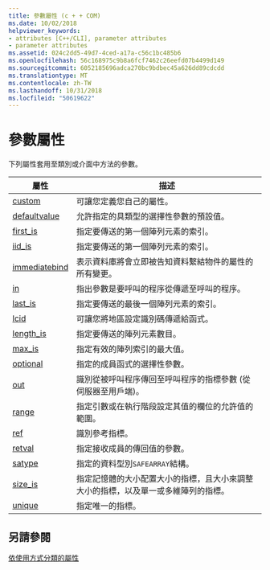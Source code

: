 ```yaml
---
title: 參數屬性 (c + + COM)
ms.date: 10/02/2018
helpviewer_keywords:
- attributes [C++/CLI], parameter attributes
- parameter attributes
ms.assetid: 024c2dd5-49d7-4ced-a17a-c56c1bc485b6
ms.openlocfilehash: 56c168975c9b8a6fcf7462c26eefd07b4499d149
ms.sourcegitcommit: 6052185696adca270bc9bdbec45a626dd89cdcdd
ms.translationtype: MT
ms.contentlocale: zh-TW
ms.lasthandoff: 10/31/2018
ms.locfileid: "50619622"
---
```

# <a name="parameter-attributes"></a>參數屬性

下列屬性套用至類別或介面中方法的參數。

|屬性|描述|
|---------------|-----------------|
|[custom](custom-cpp.md)|可讓您定義您自己的屬性。|
|[defaultvalue](defaultvalue.md)|允許指定的具類型的選擇性參數的預設值。|
|[first_is](first-is.md)|指定要傳送的第一個陣列元素的索引。|
|[iid_is](iid-is.md)|指定要傳送的第一個陣列元素的索引。|
|[immediatebind](immediatebind.md)|表示資料庫將會立即被告知資料繫結物件的屬性的所有變更。|
|[in](in-cpp.md)|指出參數是要呼叫的程序從傳遞至呼叫的程序。|
|[last_is](last-is.md)|指定要傳送的最後一個陣列元素的索引。|
|[lcid](lcid.md)|可讓您將地區設定識別碼傳遞給函式。|
|[length_is](length-is.md)|指定要傳送的陣列元素數目。|
|[max_is](max-is.md)|指定有效的陣列索引的最大值。|
|[optional](optional-cpp.md)|指定的成員函式的選擇性參數。|
|[out](out-cpp.md)|識別從被呼叫程序傳回至呼叫程序的指標參數 (從伺服器至用戶端)。|
|[range](range-cpp.md)|指定引數或在執行階段設定其值的欄位的允許值的範圍。|
|[ref](ref-cpp.md)|識別參考指標。|
|[retval](retval.md)|指定接收成員的傳回值的參數。|
|[satype](satype.md)|指定的資料型別`SAFEARRAY`結構。|
|[size_is](size-is.md)|指定記憶體的大小配置大小的指標，且大小來調整大小的指標，以及單一或多維陣列的指標。|
|[unique](unique-cpp.md)|指定唯一的指標。|

## <a name="see-also"></a>另請參閱

[依使用方式分類的屬性](attributes-by-usage.md)